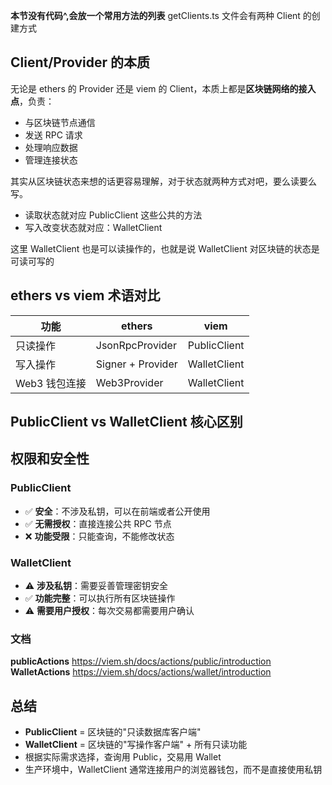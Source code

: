 **本节没有代码^,会放一个常用方法的列表**
getClients.ts 文件会有两种 Client 的创建方式

## Client/Provider 的本质

无论是 ethers 的 Provider 还是 viem 的 Client，本质上都是**区块链网络的接入点**，负责：

- 与区块链节点通信
- 发送 RPC 请求
- 处理响应数据
- 管理连接状态

其实从区块链状态来想的话更容易理解，对于状态就两种方式对吧，要么读要么写。

- 读取状态就对应 PublicClient 这些公共的方法
- 写入改变状态就对应：WalletClient

这里 WalletClient 也是可以读操作的，也就是说 WalletClient 对区块链的状态是可读可写的

## ethers vs viem 术语对比

| 功能          | ethers            | viem         |
| ------------- | ----------------- | ------------ |
| 只读操作      | JsonRpcProvider   | PublicClient |
| 写入操作      | Signer + Provider | WalletClient |
| Web3 钱包连接 | Web3Provider      | WalletClient |

## PublicClient vs WalletClient 核心区别

## 权限和安全性

### PublicClient

- ✅ **安全**：不涉及私钥，可以在前端或者公开使用
- ✅ **无需授权**：直接连接公共 RPC 节点
- ❌ **功能受限**：只能查询，不能修改状态

### WalletClient

- ⚠️ **涉及私钥**：需要妥善管理密钥安全
- ✅ **功能完整**：可以执行所有区块链操作
- ⚠️ **需要用户授权**：每次交易都需要用户确认

### 文档

**publicActions**
https://viem.sh/docs/actions/public/introduction
**WalletActions**
https://viem.sh/docs/actions/wallet/introduction

## 总结

- **PublicClient** = 区块链的"只读数据库客户端"
- **WalletClient** = 区块链的"写操作客户端" + 所有只读功能
- 根据实际需求选择，查询用 Public，交易用 Wallet
- 生产环境中，WalletClient 通常连接用户的浏览器钱包，而不是直接使用私钥
